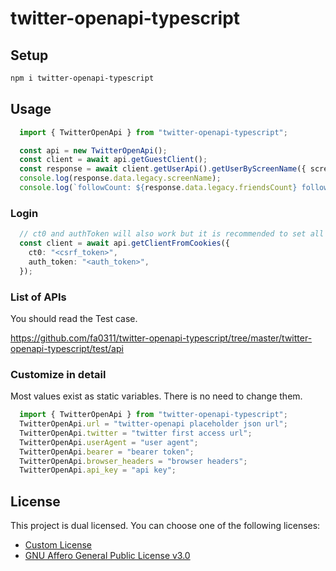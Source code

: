 # twitter-openapi-typescript

## Setup

```sh
npm i twitter-openapi-typescript
```

## Usage

```typescript
  import { TwitterOpenApi } from "twitter-openapi-typescript";

  const api = new TwitterOpenApi();
  const client = await api.getGuestClient();
  const response = await client.getUserApi().getUserByScreenName({ screenName: 'elonmusk' });
  console.log(response.data.legacy.screenName);
  console.log(`followCount: ${response.data.legacy.friendsCount} followersCount: ${response.data.legacy.followersCount}`);
```

### Login

```typescript
  // ct0 and authToken will also work but it is recommended to set all cookies.
  const client = await api.getClientFromCookies({
    ct0: "<csrf_token>",
    auth_token: "<auth_token>",
  });
```

### List of APIs

You should read the Test case.

<https://github.com/fa0311/twitter-openapi-typescript/tree/master/twitter-openapi-typescript/test/api>

### Customize in detail

Most values exist as static variables. There is no need to change them.

```typescript
  import { TwitterOpenApi } from "twitter-openapi-typescript";
  TwitterOpenApi.url = "twitter-openapi placeholder json url";
  TwitterOpenApi.twitter = "twitter first access url";
  TwitterOpenApi.userAgent = "user agent";
  TwitterOpenApi.bearer = "bearer token";
  TwitterOpenApi.browser_headers = "browser headers";
  TwitterOpenApi.api_key = "api key";
```

## License

This project is dual licensed. You can choose one of the following licenses:

- [Custom License](./LICENSE)
- [GNU Affero General Public License v3.0](./LICENSE.AGPL)
